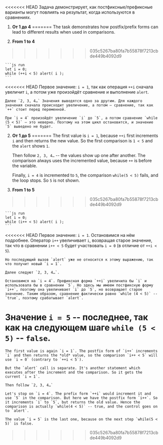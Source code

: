 <<<<<<< HEAD
Задача демонстрирует, как постфиксные/префиксные варианты могут повлиять на результат, когда используются в сравнениях.

1. **От 1 до 4**
=======
The task demonstrates how postfix/prefix forms can lead to different results when used in comparisons.

1. **From 1 to 4**
>>>>>>> 035c5267ba80fa7b55878f7213cbde449b4092d9

    ```js run
    let i = 0;
    while (++i < 5) alert( i );
    ```

<<<<<<< HEAD
    Первое значение: `i = 1`, так как операция `++i` сначала увеличит `i`, а потом уже произойдёт сравнение и выполнение `alert`.

    Далее `2, 3, 4…` Значения выводятся одно за другим. Для каждого значения сначала происходит увеличение, а потом – сравнение, так как `++` стоит перед переменной.

    При `i = 4` произойдёт увеличение `i` до `5`, а потом сравнение `while (5 < 5)` – это неверно. Поэтому на этом цикл остановится, и значение `5` выведено не будет.
2. **От 1 до 5**
=======
    The first value is `i = 1`, because `++i` first increments `i` and then returns the new value. So the first comparison is `1 < 5` and the `alert` shows `1`.

    Then follow `2, 3, 4…` -- the values show up one after another. The comparison always uses the incremented value, because `++` is before the variable.

    Finally, `i = 4` is incremented to `5`, the comparison `while(5 < 5)` fails, and the loop stops. So `5` is not shown.
2. **From 1 to 5**
>>>>>>> 035c5267ba80fa7b55878f7213cbde449b4092d9

    ```js run
    let i = 0;
    while (i++ < 5) alert( i );
    ```

<<<<<<< HEAD
    Первое значение: `i = 1`. Остановимся на нём подробнее. Оператор `i++` увеличивает `i`, возвращая старое значение, так что в сравнении `i++ < 5` будет участвовать `i = 0` (в отличие от `++i < 5`).

    Но последующий вызов `alert` уже не относится к этому выражению, так что получит новый `i = 1`.

    Далее следуют `2, 3, 4…`.

    Остановимся на `i = 4`. Префиксная форма `++i` увеличила бы `i` и использовала бы в сравнении `5`. Но здесь мы имеем постфиксную форму `i++`, поэтому она увеличивает `i` до `5`, но возвращает старое значение. Таким образом, сравнение фактически равно `while (4 < 5)` -- `true`, поэтому срабатывает `alert`.

   Значение `i = 5` -- последнее, так как на следующем шаге `while (5 < 5)` -- `false`.
=======
    The first value is again `i = 1`. The postfix form of `i++` increments `i` and then returns the *old* value, so the comparison `i++ < 5` will use `i = 0` (contrary to `++i < 5`).

    But the `alert` call is separate. It's another statement which executes after the increment and the comparison. So it gets the current `i = 1`.

    Then follow `2, 3, 4…`

    Let's stop on `i = 4`. The prefix form `++i` would increment it and use `5` in the comparison. But here we have the postfix form `i++`. So it increments `i` to `5`, but returns the old value. Hence the comparison is actually `while(4 < 5)` -- true, and the control goes on to `alert`.

    The value `i = 5` is the last one, because on the next step `while(5 < 5)` is false.
>>>>>>> 035c5267ba80fa7b55878f7213cbde449b4092d9
